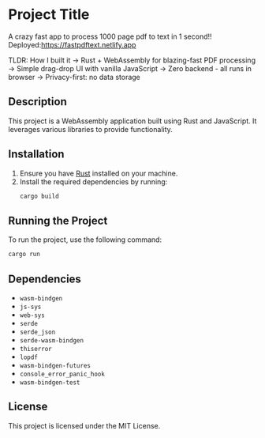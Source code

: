 # Project Title

A crazy fast app to process 1000 page pdf to text in 1 second!! Deployed:https://fastpdftext.netlify.app

TLDR: How I built it
-> Rust + WebAssembly for blazing-fast PDF processing
-> Simple drag-drop UI with vanilla JavaScript
-> Zero backend - all runs in browser
-> Privacy-first: no data storage

## Description

This project is a WebAssembly application built using Rust and JavaScript. It leverages various libraries to provide functionality.

## Installation

1. Ensure you have [Rust](https://www.rust-lang.org/tools/install) installed on your machine.
2. Install the required dependencies by running:
   ```bash
   cargo build
   ```

## Running the Project

To run the project, use the following command:

```bash
cargo run
```

## Dependencies

- `wasm-bindgen`
- `js-sys`
- `web-sys`
- `serde`
- `serde_json`
- `serde-wasm-bindgen`
- `thiserror`
- `lopdf`
- `wasm-bindgen-futures`
- `console_error_panic_hook`
- `wasm-bindgen-test`

## License

This project is licensed under the MIT License.
